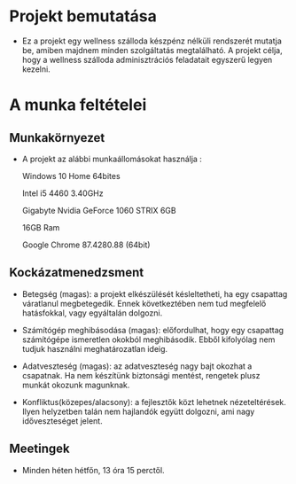 # Projekt bemutatása
- Ez a projekt egy wellness szálloda készpénz nélküli rendszerét mutatja be, amiben majdnem minden szolgáltatás megtalálható. A projekt célja, hogy a wellness szálloda adminisztrációs feladatait egyszerű legyen kezelni.

# A munka feltételei
## Munkakörnyezet
- A projekt az alábbi munkaállomásokat használja :

  Windows 10 Home 64bites

  Intel i5 4460 3.40GHz

  Gigabyte Nvidia GeForce 1060 STRIX 6GB

  16GB Ram

  Google Chrome 87.4280.88 (64bit)

 ## Kockázatmenedzsment
  - Betegség (magas): a projekt elkészülését késleltetheti, ha egy csapattag váratlanul megbetegedik. Ennek következtében nem tud megfelelő hatásfokkal, vagy egyáltalán dolgozni.
  
  - Számítógép meghibásodása (magas): előfordulhat, hogy egy csapattag számítógépe ismeretlen okokból meghibásodik. Ebből kifolyólag nem tudjuk használni meghatározatlan ideig.
  
  - Adatveszteség (magas): az adatveszteség nagy bajt okozhat a csapatnak. Ha nem készítünk biztonsági mentést, rengetek plusz munkát okozunk magunknak.
  
  - Konfliktus(közepes/alacsony): a fejlesztők közt lehetnek nézeteltérések. Ilyen helyzetben talán nem hajlandók együtt dolgozni, ami nagy időveszteséget jelent.

## Meetingek
- Minden héten hétfőn, 13 óra 15 perctől. 

